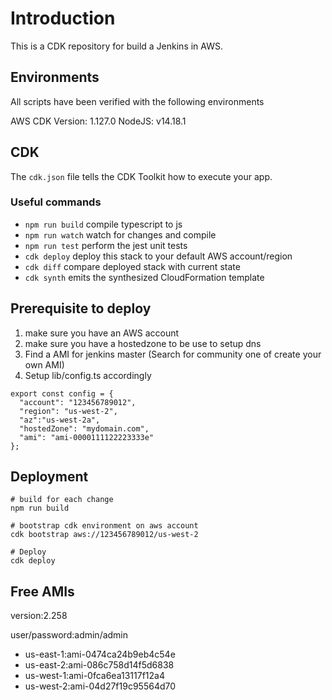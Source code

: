 # Introduction

This is a CDK repository for build a Jenkins in AWS.

## Environments
All scripts have been verified with the following environments

AWS CDK Version: 1.127.0
NodeJS: v14.18.1

## CDK

The `cdk.json` file tells the CDK Toolkit how to execute your app.

### Useful commands

 * `npm run build`   compile typescript to js
 * `npm run watch`   watch for changes and compile
 * `npm run test`    perform the jest unit tests
 * `cdk deploy`      deploy this stack to your default AWS account/region
 * `cdk diff`        compare deployed stack with current state
 * `cdk synth`       emits the synthesized CloudFormation template

## Prerequisite to deploy

1. make sure you have an AWS account
2. make sure you have a hostedzone to be use to setup dns
3. Find a AMI for jenkins master (Search for community one of create your own AMI)
4. Setup lib/config.ts accordingly

```
export const config = {
  "account": "123456789012",
  "region": "us-west-2",
  "az":"us-west-2a",
  "hostedZone": "mydomain.com",
  "ami": "ami-0000111122223333e"
};

```

## Deployment

```
# build for each change
npm run build 

# bootstrap cdk environment on aws account
cdk bootstrap aws://123456789012/us-west-2

# Deploy
cdk deploy
```

## Free AMIs

version:2.258

user/password:admin/admin

* us-east-1:ami-0474ca24b9eb4c54e
* us-east-2:ami-086c758d14f5d6838
* us-west-1:ami-0fca6ea13117f12a4
* us-west-2:ami-04d27f19c95564d70